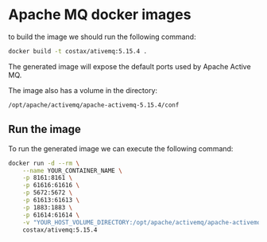 # Apache MQ docker images

to build the image we should run the following command:

```bash
docker build -t costax/ativemq:5.15.4 .
```


The generated image will expose the default ports used by Apache Active MQ.

The image also has a volume in the directory:
```
/opt/apache/activemq/apache-activemq-5.15.4/conf
```




## Run the image

To run the generated image we can execute the following command:

```bash
docker run -d --rm \
    --name YOUR_CONTAINER_NAME \
    -p 8161:8161 \
    -p 61616:61616 \
    -p 5672:5672 \
    -p 61613:61613 \
    -p 1883:1883 \
    -p 61614:61614 \
    -v "YOUR_HOST_VOLUME_DIRECTORY:/opt/apache/activemq/apache-activemq-5.15.4/conf" \
    costax/ativemq:5.15.4
```


